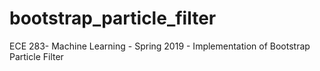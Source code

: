 # bootstrap_particle_filter
ECE 283- Machine Learning - Spring 2019 - Implementation of Bootstrap Particle Filter
